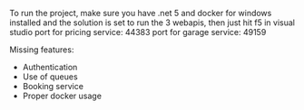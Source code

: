 To run the project, make sure you have .net 5 and docker for windows installed and the solution is set to run the 3 webapis, then just hit f5 in visual studio
port for pricing service: 44383
port for garage service: 49159

Missing features:
- Authentication
- Use of queues
- Booking service
- Proper docker usage
